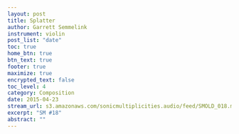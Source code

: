 ```yaml
---
layout: post
title: Splatter
author: Garrett Semmelink
instrument: violin
post_list: "date"
toc: true
home_btn: true
btn_text: true
footer: true
maximize: true
encrypted_text: false
toc_level: 4
category: Composition
date: 2015-04-23
stream_url: s3.amazonaws.com/sonicmultiplicities.audio/feed/SMOLD_018.mp3
excerpt: "SM #18"
abstract: ""
---
```

